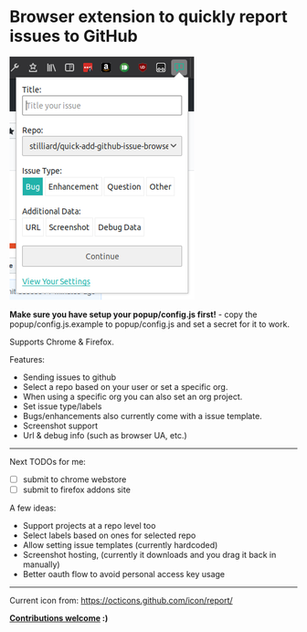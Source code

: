 
# Browser extension to quickly report issues to GitHub

![screenshot](./images/screenshot.png)

**Make sure you have setup your popup/config.js first!** - copy the popup/config.js.example to popup/config.js and set a secret for it to work.

Supports Chrome & Firefox.

Features:
- Sending issues to github
- Select a repo based on your user or set a specific org.
- When using a specific org you can also set an org project.
- Set issue type/labels
- Bugs/enhancements also currently come with a issue template.
- Screenshot support
- Url & debug info (such as browser UA, etc.)

------

Next TODOs for me:

- [ ] submit to chrome webstore
- [ ] submit to firefox addons site

A few ideas:

- Support projects at a repo level too
- Select labels based on ones for selected repo
- Allow setting issue templates (currently hardcoded)
- Screenshot hosting, (currently it downloads and you drag it back in manually)
- Better oauth flow to avoid personal access key usage

-------

Current icon from: https://octicons.github.com/icon/report/

**[Contributions welcome](https://github.com/stilliard/quick-add-github-issue-browser-extension) :)**
